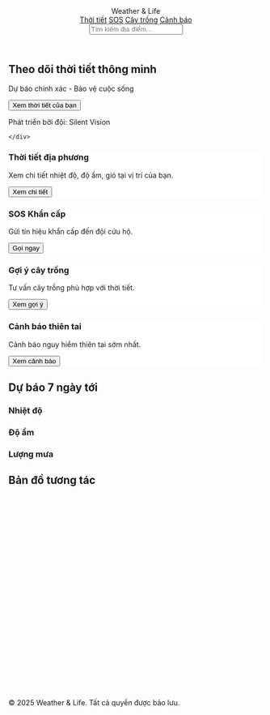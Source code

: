 <!DOCTYPE html>
<html lang="vi">
<head>
  <meta charset="UTF-8">
  <meta name="viewport" content="width=device-width, initial-scale=1.0">
  <title>Weather & Life</title>

  <script src="https://cdn.tailwindcss.com"></script>
  <link href="https://fonts.googleapis.com/css2?family=Pacifico&display=swap" rel="stylesheet">
  <link href="https://cdnjs.cloudflare.com/ajax/libs/remixicon/4.6.0/remixicon.min.css" rel="stylesheet">
  <link rel="stylesheet" href="https://unpkg.com/leaflet/dist/leaflet.css" />
  <script src="https://unpkg.com/leaflet/dist/leaflet.js"></script>
  <script src="https://cdnjs.cloudflare.com/ajax/libs/echarts/5.5.0/echarts.min.js"></script>

  <style>
    .weather-card { backdrop-filter: blur(8px); background: rgba(255, 255, 255, 0.8); transition: transform 0.3s ease; }
    .weather-card:hover { transform: scale(1.05); }
    #map { height: 400px; }
  </style>
</head>
<body class="bg-gray-50 font-sans">

<header class="fixed w-full top-0 z-50 bg-white shadow">
  <nav class="container mx-auto px-6 py-4 flex items-center justify-between">
    <div class="text-2xl font-['Pacifico'] text-blue-500">Weather & Life</div>
    
<div id="clock" class="text-lg text-gray-700"></div>
<script>
  function updateClock() {
    const now = new Date();
    const hours = String(now.getHours()).padStart(2, '0');
    const minutes = String(now.getMinutes()).padStart(2, '0');
    const seconds = String(now.getSeconds()).padStart(2, '0');
    document.getElementById('clock').textContent = `${hours}:${minutes}:${seconds}`;
  }
  setInterval(updateClock, 1000);
  updateClock();
</script>
<div class="flex gap-6">
      <a href="#weather" class="hover:text-blue-500">Thời tiết</a>
      <a href="#sos" class="hover:text-blue-500">SOS</a>
      <a href="#plants" class="hover:text-blue-500">Cây trồng</a>
      <a href="#alerts" class="hover:text-blue-500">Cảnh báo</a>
    </div>
    <div class="relative">
      <input id="locationSearch" type="text" placeholder="Tìm kiếm địa điểm..." class="pl-10 pr-4 py-2 rounded-full bg-gray-100 w-64">
      <i class="ri-search-line absolute left-3 top-1/2 -translate-y-1/2 text-gray-400"></i>
    </div>
  </nav>
</header>

<main class="pt-20">
  <section class="h-[600px] bg-cover bg-center flex items-center justify-center text-white" style="background-image: url('https://github.com/Tranvanthuan1805/Image/blob/main/Yellow%20and%20White%20Minimalist%20Praise%20and%20Worship%20YouTube%20Thumbnail.png?raw=true');">
    <div class="text-center">
      <h1 class="text-5xl font-bold mb-4">Theo dõi thời tiết thông minh</h1>
      <p class="text-xl mb-6">Dự báo chính xác - Bảo vệ cuộc sống</p>
      <button class="bg-blue-500 text-white px-6 py-3 rounded-full hover:bg-blue-600" onclick="locateUser()">Xem thời tiết của bạn</button>
<p class="text-lg mt-4">Phát triển bởi đội: Silent Vision</p>

    </div>
  </section>

  <section class="container mx-auto px-6 py-16 grid grid-cols-1 sm:grid-cols-2 lg:grid-cols-4 gap-6">
    <div class="weather-card p-6 rounded-lg shadow">
      <i class="ri-temp-hot-line text-blue-500 text-3xl mb-4"></i>
      <h3 class="text-xl font-semibold mb-2">Thời tiết địa phương</h3>
      <p class="text-gray-600 mb-4">Xem chi tiết nhiệt độ, độ ẩm, gió tại vị trí của bạn.</p>
      <button class="text-blue-500 hover:underline" onclick="alert('Xem chi tiết thời tiết địa phương!')">Xem chi tiết</button>
    </div>
    <div class="weather-card p-6 rounded-lg shadow">
      <i class="ri-alarm-warning-line text-red-500 text-3xl mb-4"></i>
      <h3 class="text-xl font-semibold mb-2">SOS Khẩn cấp</h3>
      <p class="text-gray-600 mb-4">Gửi tín hiệu khẩn cấp đến đội cứu hộ.</p>
      <button class="text-red-500 hover:underline" onclick="alert('Đã gửi tín hiệu SOS khẩn cấp!')">Gọi ngay</button>
    </div>
    <div class="weather-card p-6 rounded-lg shadow">
      <i class="ri-plant-line text-green-500 text-3xl mb-4"></i>
      <h3 class="text-xl font-semibold mb-2">Gợi ý cây trồng</h3>
      <p class="text-gray-600 mb-4">Tư vấn cây trồng phù hợp với thời tiết.</p>
      <button class="text-green-500 hover:underline" onclick="alert('Đây là các gợi ý cây trồng phù hợp với thời tiết hiện tại.')">Xem gợi ý</button>
    </div>
    <div class="weather-card p-6 rounded-lg shadow">
      <i class="ri-thunderstorms-line text-yellow-500 text-3xl mb-4"></i>
      <h3 class="text-xl font-semibold mb-2">Cảnh báo thiên tai</h3>
      <p class="text-gray-600 mb-4">Cảnh báo nguy hiểm thiên tai sớm nhất.</p>
      <button class="text-yellow-500 hover:underline" onclick="alert('Đây là các cảnh báo thiên tai cập nhật mới nhất.')">Xem cảnh báo</button>
    </div>
  </section>

  
<section class="container mx-auto px-6 py-16">
  <h2 class="text-3xl font-bold text-center mb-6">Dự báo 7 ngày tới</h2>
  
  <div class="grid grid-cols-1 lg:grid-cols-3 gap-8">
    <div class="bg-white rounded-lg shadow p-6 text-center">
      <i class="ri-temp-hot-line text-red-500 text-4xl mb-4"></i>
      <h3 class="text-xl font-semibold mb-2">Nhiệt độ</h3>
      <div id="temperatureChart" class="h-[200px]"></div>
    </div>
    <div class="bg-white rounded-lg shadow p-6 text-center">
      <i class="ri-drop-line text-blue-500 text-4xl mb-4"></i>
      <h3 class="text-xl font-semibold mb-2">Độ ẩm</h3>
      <div id="humidityChart" class="h-[200px]"></div>
    </div>
    <div class="bg-white rounded-lg shadow p-6 text-center">
      <i class="ri-cloud-line text-green-500 text-4xl mb-4"></i>
      <h3 class="text-xl font-semibold mb-2">Lượng mưa</h3>
      <div id="rainfallChart" class="h-[200px]"></div>
    </div>
  </div>

  <h2 class="text-3xl font-bold text-center my-12">Bản đồ tương tác</h2>
  <div id="map" class="rounded-lg shadow"></div>
</section>

</main>

<footer class="bg-gray-900 text-white py-8 text-center">
  &copy; 2025 Weather & Life. Tất cả quyền được bảo lưu.
</footer>


<script>
  document.addEventListener("DOMContentLoaded", () => {

const temperatureChart = echarts.init(document.getElementById("temperatureChart"));
temperatureChart.setOption({
  tooltip: { trigger: "axis" },
  xAxis: { type: "category", data: ["T2", "T3", "T4", "T5", "T6", "T7", "CN"] },
  yAxis: { type: "value" },
  series: [{ name: "Nhiệt độ", type: "line", data: [28, 29, 31, 30, 29, 27, 28], smooth: true,
             lineStyle: { color: "#FF6347" }, areaStyle: { color: "#FFE0E0" } }]
});

const humidityChart = echarts.init(document.getElementById("humidityChart"));
humidityChart.setOption({
  tooltip: { trigger: "axis" },
  xAxis: { type: "category", data: ["T2", "T3", "T4", "T5", "T6", "T7", "CN"] },
  yAxis: { type: "value" },
  series: [{ name: "Độ ẩm", type: "bar", data: [70, 75, 65, 80, 85, 78, 72],
             itemStyle: { color: "#1E90FF" } }]
});

const rainfallChart = echarts.init(document.getElementById("rainfallChart"));
rainfallChart.setOption({
  tooltip: { trigger: "axis" },
  xAxis: { type: "category", data: ["T2", "T3", "T4", "T5", "T6", "T7", "CN"] },
  yAxis: { type: "value" },
  series: [{ name: "Lượng mưa", type: "bar", data: [5, 10, 0, 20, 15, 8, 12],
             itemStyle: { color: "#32CD32" } }]
});

    const map = L.map('map').setView([16.0471, 108.2062], 6);
    L.tileLayer('https://{s}.tile.openstreetmap.org/{z}/{x}/{y}.png', { attribution: '&copy; OpenStreetMap contributors' }).addTo(map);

    window.locateUser = () => {
      map.locate({ setView: true, maxZoom: 12 });
      map.on('locationfound', e => {
        L.marker(e.latlng).addTo(map).bindPopup("Bạn đang ở đây!").openPopup();
      });
    }

  });
</script>


</body>
</html>
